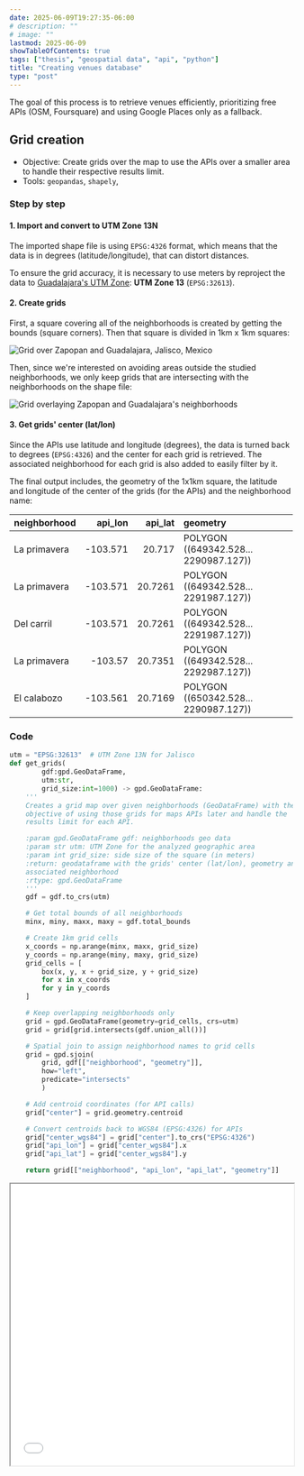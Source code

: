```yaml
---
date: 2025-06-09T19:27:35-06:00
# description: ""
# image: ""
lastmod: 2025-06-09
showTableOfContents: true
tags: ["thesis", "geospatial data", "api", "python"]
title: "Creating venues database"
type: "post"
---
```


The goal of this process is to retrieve venues efficiently, prioritizing free
APIs (OSM, Foursquare) and using Google Places only as a fallback.

## Grid creation

* Objective: Create grids over the map to use the APIs over a smaller area to
handle their respective results limit. 
* Tools: `geopandas`, `shapely`,

### Step by step

#### 1. Import and convert to UTM Zone 13N

The imported shape file is using `EPSG:4326` format, which means that the data
is in degrees (latitude/longitude), that can distort distances.

To ensure the grid accuracy, it is necessary to use meters by reproject the data
to [Guadalajara's UTM Zone](https://epsg.io/32613): **UTM Zone 13**
(`EPSG:32613`).

#### 2. Create grids

First, a square covering all of the neighborhoods is created by getting the
bounds (square corners). Then that square is divided in 1km x 1km squares:

![Grid over Zapopan and Guadalajara, Jalisco, Mexico](/images/masters_thesis/grids_zmg.png)

Then, since we're interested on avoiding areas outside the studied neighborhoods,
we only keep grids that are intersecting with the neighborhoods on the shape
file:

![Grid overlaying Zapopan and Guadalajara's neighborhoods](/images/masters_thesis/overlay_grids_zmg.png)

#### 3. Get grids' center (lat/lon)

Since the APIs use latitude and longitude (degrees), the data is turned back to
degrees (`EPSG:4326`) and the center for each grid is retrieved. The associated
neighborhood for each grid is also added to easily filter by it.

The final output includes, the geometry of the 1x1km square, the latitude and
longitude of the center of the grids (for the APIs) and the neighborhood name:

| neighborhood   |   api_lon |   api_lat | geometry                                           |
|:---------------|----------:|----------:|:---------------------------------------------------|
| La primavera   |  -103.571 |   20.717  | POLYGON ((649342.528... 2290987.127)) |
| La primavera   |  -103.571 |   20.7261 | POLYGON ((649342.528... 2291987.127)) |
| Del carril     |  -103.571 |   20.7261 | POLYGON ((649342.528... 2291987.127)) |
| La primavera   |  -103.57  |   20.7351 | POLYGON ((649342.528... 2292987.127)) |
| El calabozo    |  -103.561 |   20.7169 | POLYGON ((650342.528... 2290987.127)) |



### Code

```py
utm = "EPSG:32613"  # UTM Zone 13N for Jalisco
def get_grids(
        gdf:gpd.GeoDataFrame,
        utm:str,
        grid_size:int=1000) -> gpd.GeoDataFrame:
    '''
    Creates a grid map over given neighborhoods (GeoDataFrame) with the
    objective of using those grids for maps APIs later and handle the
    results limit for each API.

    :param gpd.GeoDataFrame gdf: neighborhoods geo data
    :param str utm: UTM Zone for the analyzed geographic area
    :param int grid_size: side size of the square (in meters)
    :return: geodataframe with the grids' center (lat/lon), geometry and
    associated neighborhood
    :rtype: gpd.GeoDataFrame
    '''
    gdf = gdf.to_crs(utm)

    # Get total bounds of all neighborhoods
    minx, miny, maxx, maxy = gdf.total_bounds

    # Create 1km grid cells
    x_coords = np.arange(minx, maxx, grid_size)
    y_coords = np.arange(miny, maxy, grid_size)
    grid_cells = [
        box(x, y, x + grid_size, y + grid_size) 
        for x in x_coords 
        for y in y_coords
    ]

    # Keep overlapping neighborhoods only
    grid = gpd.GeoDataFrame(geometry=grid_cells, crs=utm)
    grid = grid[grid.intersects(gdf.union_all())]

    # Spatial join to assign neighborhood names to grid cells
    grid = gpd.sjoin(
        grid, gdf[["neighborhood", "geometry"]],
        how="left",
        predicate="intersects"
        )

    # Add centroid coordinates (for API calls)
    grid["center"] = grid.geometry.centroid

    # Convert centroids back to WGS84 (EPSG:4326) for APIs
    grid["center_wgs84"] = grid["center"].to_crs("EPSG:4326")
    grid["api_lon"] = grid["center_wgs84"].x
    grid["api_lat"] = grid["center_wgs84"].y

    return grid[["neighborhood", "api_lon", "api_lat", "geometry"]]
```

<!--delete from here #######################################################-->
<iframe
 width="100%" height="500px"
src='/graphs/folium_map_test.html'></iframe>